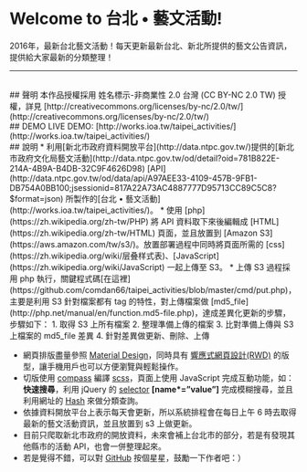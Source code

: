 # Welcome to 台北 • 藝文活動!
2016年，最新台北藝文活動！每天更新最新台北、新北所提供的藝文公告資訊，提供給大家最新的分類整理！

---

<br />
## 聲明
本作品授權採用 姓名標示-非商業性 2.0 台灣 (CC BY-NC 2.0 TW) 授權，詳見 [http://creativecommons.org/licenses/by-nc/2.0/tw/](http://creativecommons.org/licenses/by-nc/2.0/tw/) 

<br />
## DEMO
LIVE DEMO: [http://works.ioa.tw/taipei_activities/](http://works.ioa.tw/taipei_activities/)


<br />
## 說明
* 利用[新北市政府資料開放平台](http://data.ntpc.gov.tw/)提供的[新北市政府文化局藝文活動](http://data.ntpc.gov.tw/od/detail?oid=781B822E-214A-4B9A-B4DB-32C9F4626D98) [API](http://data.ntpc.gov.tw/od/data/api/A97AEE33-4109-457B-9FB1-DB754A0BB100;jsessionid=817A22A73AC4887777D95713CC89C5C8?$format=json) 所製作的[台北 • 藝文活動](http://works.ioa.tw/taipei_activities/)。
* 使用 [php](https://zh.wikipedia.org/zh-tw/PHP) 將 API 資料取下來後編輯成 [HTML](https://zh.wikipedia.org/zh-tw/HTML) 頁面，並且放置到 [Amazon S3](https://aws.amazon.com/tw/s3/)。放置部署過程中同時將頁面所需的 [css](https://zh.wikipedia.org/wiki/层叠样式表)、[JavaScript](https://zh.wikipedia.org/wiki/JavaScript) 一起上傳至 S3。
* 上傳 S3 過程採用 php 執行，關鍵程式碼[在這裡](https://github.com/comdan66/taipei_activities/blob/master/cmd/put.php)，主要是利用 S3 針對檔案都有 tag 的特性，對上傳檔案做 [md5_file](http://php.net/manual/en/function.md5-file.php)，達成差異化更新的步驟，步驟如下：
	1. 取得 S3 上所有檔案
	2. 整理準備上傳的檔案
	3. 比對準備上傳與 S3 上檔案的 md5_file 差異
	4. 針對差異做更新、刪除、上傳

* 網頁排版盡量參照 [Material Design](https://material.google.com/)，同時具有 [響應式網頁設計(RWD)](http://www.ibest.tw/page01.php) 的版型，讓手機用戶也可以方便瀏覽與輕鬆操作。
* 切版使用 [compass](http://compass-style.org/) 編譯 [scss](http://sass-lang.com/)，頁面上使用 JavaScript 完成互動功能，如：**快速搜尋**，利用 jQuery 的 [selector](https://api.jquery.com/category/selectors/) <b> [name*=”value”]</b> 完成模糊搜尋，並且利用網址的 [Hash](http://www.w3schools.com/jsref/prop_loc_hash.asp) 來做分類查詢。
* 依據資料開放平台上表示每天會更新，所以系統排程會在每日上午 6 時去取得最新的藝文活動資訊，並且放置到 s3 上做更新。
* 目前只爬取新北市政府的開放資料，未來會補上台北市的部分，若是有發現其他縣市的活動 API，也會一併整理起來。
* 若是覺得不錯，可以對 [GitHub](https://github.com/comdan66/taipei_activities) 按個星星，鼓勵一下作者吧：）